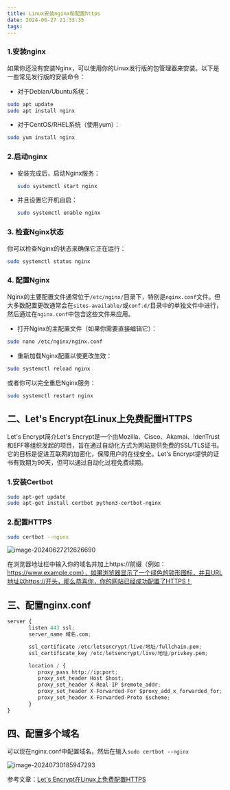 ```yaml
---
title: Linux安装nginx和配置https
date: 2024-06-27 21:33:35
tags:
---
```


### 1.安装nginx

如果你还没有安装Nginx，可以使用你的Linux发行版的包管理器来安装。以下是一些常见发行版的安装命令：

- 对于Debian/Ubuntu系统：

```bash
sudo apt update  
sudo apt install nginx
```

- 对于CentOS/RHEL系统（使用yum）：

```bash
sudo yum install nginx
```

### 2.启动nginx

- 安装完成后，启动Nginx服务：

  ```bash
  sudo systemctl start nginx
  ```

- 并且设置它开机自启：

  ```bash
  sudo systemctl enable nginx
  ```

### 3. 检查Nginx状态

你可以检查Nginx的状态来确保它正在运行：

```bash
sudo systemctl status nginx
```

### 4. 配置Nginx

Nginx的主要配置文件通常位于`/etc/nginx/`目录下，特别是`nginx.conf`文件。但大多数配置更改通常会在`sites-available/`或`conf.d/`目录中的单独文件中进行，然后通过在`nginx.conf`中包含这些文件来应用。

- 打开Nginx的主配置文件（如果你需要直接编辑它）：

```bash
sudo nano /etc/nginx/nginx.conf
```

- 重新加载Nginx配置以使更改生效：

```bash
sudo systemctl reload nginx
```

或者你可以完全重启Nginx服务：

```bash
sudo systemctl restart nginx
```



## 二、Let's Encrypt在Linux上免费配置HTTPS

Let's Encrypt简介Let's Encrypt是一个由Mozilla、Cisco、Akamai、IdenTrust和EFF等组织发起的项目，旨在通过自动化方式为网站提供免费的SSL/TLS证书。它的目标是促进互联网的加密化，保障用户的在线安全。Let's Encrypt提供的证书有效期为90天，但可以通过自动化过程免费续期。

### 1.安装Certbot

```bash
sudo apt-get update
sudo apt-get install certbot python3-certbot-nginx
```

### 2.配置HTTPS

```bash
sudo certbot --nginx
```

![image-20240627212626690](https://ruiyeclub.oss-cn-shenzhen.aliyuncs.com/picgo/image-20240627212626690.png)

在浏览器地址栏中输入你的域名并加上https://前缀（例如：https://www.example.com），如果浏览器显示了一个绿色的锁形图标，并且URL地址以https://开头，那么恭喜你，你的网站已经成功配置了HTTPS！

## 三、配置nginx.conf

```python
server {
       listen 443 ssl;
       server_name 域名.com;

       ssl_certificate /etc/letsencrypt/live/地址/fullchain.pem;
       ssl_certificate_key /etc/letsencrypt/live/地址/privkey.pem;

       location / {
          proxy_pass http://ip:port;
          proxy_set_header Host $host;
          proxy_set_header X-Real-IP $remote_addr;
          proxy_set_header X-Forwarded-For $proxy_add_x_forwarded_for;
          proxy_set_header X-Forwarded-Proto $scheme;
       }
}
```

## 四、配置多个域名

可以现在nginx.conf中配置域名，然后在输入`sudo certbot --nginx`

![image-20240730185947293](https://ruiyeclub.oss-cn-shenzhen.aliyuncs.com/picgo/image-20240730185947293.png)


参考文章：[Let's Encrypt在Linux上免费配置HTTPS](https://zhuanlan.zhihu.com/p/696518542)